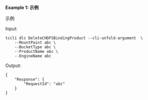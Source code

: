 **Example 1: 示例**

示例

Input: 

```
tccli dlc DeleteCHDFSBindingProduct --cli-unfold-argument  \
    --MountPoint abc \
    --BucketType abc \
    --ProductName abc \
    --EngineName abc
```

Output: 
```
{
    "Response": {
        "RequestId": "abc"
    }
}
```

